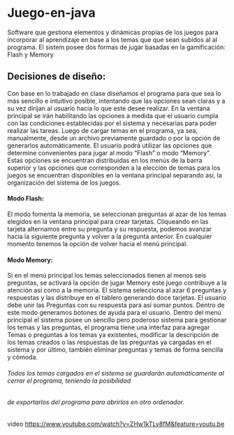 # Juego-en-java
Software que gestiona elementos y dinámicas propias de los juegos para incorporar al aprendizaje en base a los temas que que sean subidos al al programa. El sistem posee dos formas de jugar basadas en la gamificación: Flash y Memory

##  Decisiones de diseño:
Con base en lo trabajado en clase diseñamos el programa para que sea lo más sencillo e intuitivo posible, intentando
que las opciones sean claras y a su vez dirijan al usuario hacia lo que este desee realizar.
En la ventana principal se irán habilitando las opciones a medida que el usuario cumpla con las condiciones
establecidas por el sistema y necesarias para poder realizar las tareas. Luego de cargar temas en el programa, ya sea,
manualmente, desde un archivo previamente guardado o por la opción de generarlos automáticamente. El usuario
podrá utilizar las opciones que determine convenientes para jugar al modo “Flash” o modo “Memory”.
Estas opciones se encuentran distribuidas en los menús de la barra superior y las opciones que corresponden a la
elección de temas para los juegos se encuentran disponibles en la ventana principal separando así, la organización del
sistema de los juegos.
#### Modo Flash:
El modo fomenta la memoria, se seleccionan preguntas al azar de los temas elegidos en la ventana principal para crear
tarjetas. Cliqueando en las tarjeta alternamos entre su pregunta y su respuesta, podemos avanzar hacia la siguiente
pregunta y volver a la pregunta anterior. En cualquier momento tenemos la opción de volver hacia el menú principal.
#### Modo Memory:
Si en el menú principal los temas seleccionados tienen al menos seis preguntas, se activará la opción de jugar Memory
este juego contribuye a la atención así como a la memoria. El sistema selecciona al azar 6 preguntas y respuestas y las
distribuye en el tablero generando doce tarjetas. El usuario debe unir las Preguntas con su respuesta para así sumar
puntos. Dentro de este modo generamos botones de ayuda para el usuario.
Dentro del menú principal el sistema posee un sencillo pero poderoso sistema para gestionar los temas y las preguntas,
el programa tiene una interfaz para agregar Temas o preguntas a los temas ya existentes, modificar la descripción de
los temas creados o las respuestas de las preguntas ya cargadas en el sistema y por último, también eliminar preguntas
y temas de forma sencilla y cómoda.

###### Todos los temas cargados en el sistema se guardarán automáticamente al cerrar el programa, teniendo la posibilidad
###### de exportarlos del programa para abrirlos en otro ordenador.
video
https://www.youtube.com/watch?v=ZHw1kTLv8fM&feature=youtu.be
